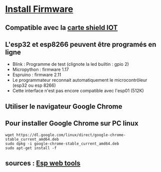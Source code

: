# [Install Firmware](https://f4goh.github.io/)

## Compatible avec la [carte shield IOT](https://github.com/f4goh/Carte-shield-IOT)

## L'esp32 et esp8266 peuvent être programés en ligne

- Blink : Programme de test (clignote la led builtin : gpio 2)
- Micropython : firmware 1.17
- Espruino : firmware 2.11
- Le programmateur reconnait automatiquement le microcontrôleur (esp32 ou esp 8266)
- Cette interface n'est pas encore compatible avec l'esp01 (512K)

## Utiliser le navigateur Google Chrome

## Pour installer Google Chrome sur PC linux

```console
wget https://dl.google.com/linux/direct/google-chrome-stable_current_amd64.deb
sudo dpkg -i google-chrome-stable_current_amd64.deb
sudo apt-get install -f
```
## sources : [Esp web tools](https://esphome.github.io/esp-web-tools/)

